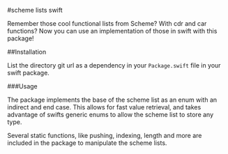 #scheme lists swift

Remember those cool functional lists from Scheme? With cdr and car functions? Now you can use an implementation of those in swift with this package!

##Installation

List the directory git url as a dependency in your `Package.swift` file in your swift package.

###Usage

The package implements the base of the scheme list as an enum with an indirect and end case. This allows for fast value retrieval, and takes advantage of swifts generic enums to allow the scheme list to store any type.

Several static functions, like pushing, indexing, length and more are included in the package to manipulate the scheme lists.